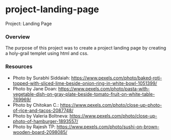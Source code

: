 # project-landing-page
Project: Landing Page

### Overview
The purpose of this project was to create a project landing page by creating a holy-grail templet using html and css.

### Resources

* Photo by Surabhi Siddaiah: https://www.pexels.com/photo/baked-roti-topped-with-sliced-lime-beside-onion-ring-in-white-bowl-1051399/
* Photo by Jane Doan: https://www.pexels.com/photo/pasta-with-vegetable-dish-on-gray-plate-beside-tomato-fruit-on-white-table-769969/
* Photo by Chitokan C.: https://www.pexels.com/photo/close-up-photo-of-rice-and-tacos-2087748/
* Photo by Valeria Boltneva: https://www.pexels.com/photo/close-up-photo-of-hamburger-1893557/
* Photo by Rajesh TP: https://www.pexels.com/photo/sushi-on-brown-wooden-board-2098085/
